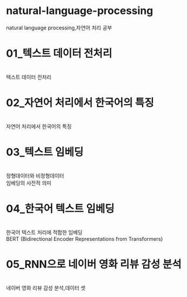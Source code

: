 # natural-language-processing
natural language processing,자연어 처리 공부 
<h1>01_텍스트 데이터 전처리</h1>
</br>텍스트 데이터 전처리 
<h1>02_자연어 처리에서 한국어의 특징</h1>
</br>자연어 처리에서 한국어의 특징
<h1>03_텍스트 임베딩</h1>
</br>정형데이터와 비정형데이터
</br>임베딩의 사전적 의미 
<h1>04_한국어 텍스트 임베딩</h1>
</br>한국어 텍스트 처리에 적합한 임베딩
</br>BERT (Bidirectional Encoder Representations from Transformers)
<h1>05_RNN으로 네이버 영화 리뷰 감성 분석</h1>
</br>네이버 영화 리뷰 감성 분석,데이터 셋 
